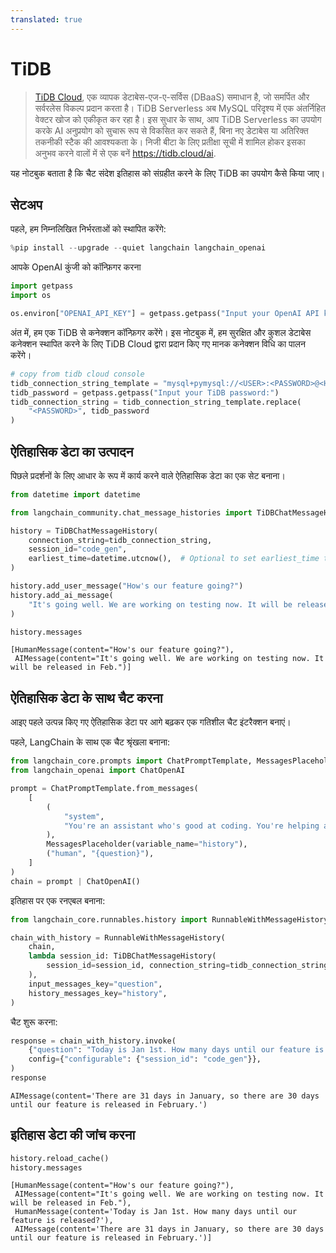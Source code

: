 ```yaml
---
translated: true
---
```


# TiDB

> [TiDB Cloud](https://tidbcloud.com/), एक व्यापक डेटाबेस-एज-ए-सर्विस (DBaaS) समाधान है, जो समर्पित और सर्वरलेस विकल्प प्रदान करता है। TiDB Serverless अब MySQL परिदृश्य में एक अंतर्निहित वेक्टर खोज को एकीकृत कर रहा है। इस सुधार के साथ, आप TiDB Serverless का उपयोग करके AI अनुप्रयोग को सुचारू रूप से विकसित कर सकते हैं, बिना नए डेटाबेस या अतिरिक्त तकनीकी स्टैक की आवश्यकता के। निजी बीटा के लिए प्रतीक्षा सूची में शामिल होकर इसका अनुभव करने वालों में से एक बनें https://tidb.cloud/ai.

यह नोटबुक बताता है कि चैट संदेश इतिहास को संग्रहीत करने के लिए TiDB का उपयोग कैसे किया जाए।

## सेटअप

पहले, हम निम्नलिखित निर्भरताओं को स्थापित करेंगे:

```python
%pip install --upgrade --quiet langchain langchain_openai
```

आपके OpenAI कुंजी को कॉन्फ़िगर करना

```python
import getpass
import os

os.environ["OPENAI_API_KEY"] = getpass.getpass("Input your OpenAI API key:")
```

अंत में, हम एक TiDB से कनेक्शन कॉन्फ़िगर करेंगे। इस नोटबुक में, हम सुरक्षित और कुशल डेटाबेस कनेक्शन स्थापित करने के लिए TiDB Cloud द्वारा प्रदान किए गए मानक कनेक्शन विधि का पालन करेंगे।

```python
# copy from tidb cloud console
tidb_connection_string_template = "mysql+pymysql://<USER>:<PASSWORD>@<HOST>:4000/<DB>?ssl_ca=/etc/ssl/cert.pem&ssl_verify_cert=true&ssl_verify_identity=true"
tidb_password = getpass.getpass("Input your TiDB password:")
tidb_connection_string = tidb_connection_string_template.replace(
    "<PASSWORD>", tidb_password
)
```

## ऐतिहासिक डेटा का उत्पादन

पिछले प्रदर्शनों के लिए आधार के रूप में कार्य करने वाले ऐतिहासिक डेटा का एक सेट बनाना।

```python
from datetime import datetime

from langchain_community.chat_message_histories import TiDBChatMessageHistory

history = TiDBChatMessageHistory(
    connection_string=tidb_connection_string,
    session_id="code_gen",
    earliest_time=datetime.utcnow(),  # Optional to set earliest_time to load messages after this time point.
)

history.add_user_message("How's our feature going?")
history.add_ai_message(
    "It's going well. We are working on testing now. It will be released in Feb."
)
```

```python
history.messages
```

```output
[HumanMessage(content="How's our feature going?"),
 AIMessage(content="It's going well. We are working on testing now. It will be released in Feb.")]
```

## ऐतिहासिक डेटा के साथ चैट करना

आइए पहले उत्पन्न किए गए ऐतिहासिक डेटा पर आगे बढ़कर एक गतिशील चैट इंटरैक्शन बनाएं।

पहले, LangChain के साथ एक चैट श्रृंखला बनाना:

```python
from langchain_core.prompts import ChatPromptTemplate, MessagesPlaceholder
from langchain_openai import ChatOpenAI

prompt = ChatPromptTemplate.from_messages(
    [
        (
            "system",
            "You're an assistant who's good at coding. You're helping a startup build",
        ),
        MessagesPlaceholder(variable_name="history"),
        ("human", "{question}"),
    ]
)
chain = prompt | ChatOpenAI()
```

इतिहास पर एक रनएबल बनाना:

```python
from langchain_core.runnables.history import RunnableWithMessageHistory

chain_with_history = RunnableWithMessageHistory(
    chain,
    lambda session_id: TiDBChatMessageHistory(
        session_id=session_id, connection_string=tidb_connection_string
    ),
    input_messages_key="question",
    history_messages_key="history",
)
```

चैट शुरू करना:

```python
response = chain_with_history.invoke(
    {"question": "Today is Jan 1st. How many days until our feature is released?"},
    config={"configurable": {"session_id": "code_gen"}},
)
response
```

```output
AIMessage(content='There are 31 days in January, so there are 30 days until our feature is released in February.')
```

## इतिहास डेटा की जांच करना

```python
history.reload_cache()
history.messages
```

```output
[HumanMessage(content="How's our feature going?"),
 AIMessage(content="It's going well. We are working on testing now. It will be released in Feb."),
 HumanMessage(content='Today is Jan 1st. How many days until our feature is released?'),
 AIMessage(content='There are 31 days in January, so there are 30 days until our feature is released in February.')]
```
